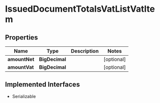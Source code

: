 

# IssuedDocumentTotalsVatListVatItem


## Properties

Name | Type | Description | Notes
------------ | ------------- | ------------- | -------------
**amountNet** | **BigDecimal** |  |  [optional]
**amountVat** | **BigDecimal** |  |  [optional]


## Implemented Interfaces

* Serializable


